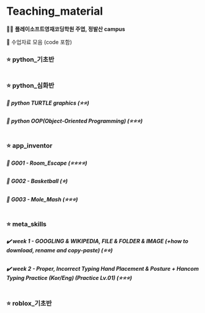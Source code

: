 # Teaching_material
👨‍🏫 <b>플레이소프트영재코딩학원 주엽, 정발산 campus</b>

👏 수업자료 모음 (code 포함)

### ⭐️ python_기초반

#

### ⭐️ python_심화반
##### 🐢 python TURTLE graphics (⭐️⭐️)
##### 👜 python OOP(Object-Oriented Programming) (⭐️⭐️⭐️)

#

### ⭐️ app_inventor
##### 🚩 <b>G001 - Room_Escape</b> (⭐⭐⭐⭐)
##### 🚩 <b>G002 - Basketball</b> (⭐)
##### 🚩 <b>G003 - Mole_Mash</b> (⭐⭐⭐)

#

### ⭐️ meta_skills
##### ✔️ week 1 - GOOGLING & WIKIPEDIA, FILE & FOLDER & IMAGE (+how to download, rename and copy-paste) (⭐️⭐️)
##### ✔️ week 2 - Proper, Incorrect Typing Hand Placement & Posture + Hancom Typing Practice (Kor/Eng) (Practice Lv.01) (⭐️⭐️⭐️)

#

### ⭐️ roblox_기초반
